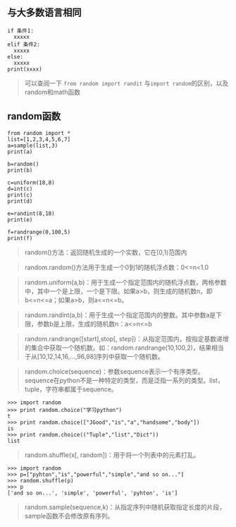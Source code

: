 ## 与大多数语言相同 
```
if 条件1:
  xxxxx
elif 条件2:
  xxxxx
else:
  xxxxx
print(xxxx)
```

> 可以查阅一下 ```from random import randit``` 与```import random```的区别，以及random和math函数

## random函数
```
from random import *
list=[1,2,3,4,5,6,7]
a=sample(list,3)
print(a)

b=random()
print(b)

c=uniform(18,8)
d=int(c)
print(c)
print(d)

e=randint(8,18)
print(e)

f=randrange(0,100,5)
print(f)
```
> random()方法：返回随机生成的一个实数，它在[0,1)范围内

> random.random()方法用于生成一个0到1的随机浮点数：0<=n<1.0

> random.uniform(a,b)：用于生成一个指定范围内的随机浮点数，两格参数中，其中一个是上限，一个是下限。如果a>b，则生成的随机数n，即b<=n<=a；如果a>b，则a<=n<=b。

> random.randint(a,b)：用于生成一个指定范围内的整数。其中参数a是下限，参数b是上限，生成的随机数n：a<=n<=b

> random.randrange([start],stop[, step])：从指定范围内，按指定基数递增的集合中获取一个随机数。如：random.randrange(10,100,2)，结果相当于从[10,12,14,16,...,96,98]序列中获取一个随机数。

> random.choice(sequence)：参数sequence表示一个有序类型。sequence在python不是一种特定的类型，而是泛指一系列的类型。list，tuple，字符串都属于sequence。
```
>>> import random
>>> print random.choice("学习python")
t
>>> print random.choice(["JGood","is","a","handsome","body"])
is
>>> print random.choice(("Tuple","list","Dict"))
list
```

> random.shuffle(x[, random])：用于将一个列表中的元素打乱。
```
>>> import random
>>> p=["pyhton","is","powerful","simple","and so on..."]
>>> random.shuffle(p)
>>> p
['and so on...', 'simple', 'powerful', 'pyhton', 'is']
```

> random.sample(sequence,k)：从指定序列中随机获取指定长度的片段，sample函数不会修改原有序列。
